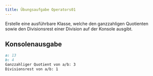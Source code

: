 ```yaml
---
title: Übungsaufgabe Operators01
---
```


Erstelle eine ausführbare Klasse, welche den ganzzahligen Quotienten sowie den Divisionsrest einer Division auf der Konsole ausgibt.

## Konsolenausgabe

```markdown
a: 13
b: 4
Ganzzahliger Quotient von a/b: 3
Divisionsrest von a/b: 1
```
